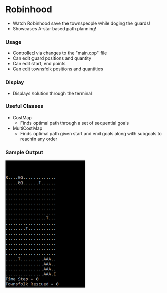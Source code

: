 # Robinhood

* Watch Robinhood save the townspeople while doging the guards!
* Showcases A-star based path planning! 

### Usage

- Controlled via changes to the "main.cpp" file 
- Can edit guard positions and quantity
- Can edit start, end points
- Can edit townsfolk positions and quantities

### Display

- Displays solution through the terminal

### Useful Classes

- CostMap
  - Finds optimal path through a set of sequential goals
- MultiCostMap
  - Finds optimal path given start and end goals along with subgoals to reachin any order 

### Sample Output

![robinhood](https://github.com/Enmar123/robinhood/blob/master/readme_images/sample_output.PNG)